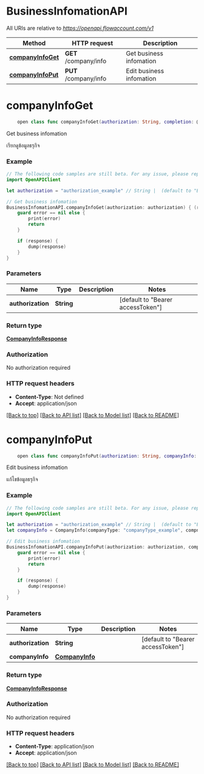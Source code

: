 # BusinessInfomationAPI

All URIs are relative to *https://openapi.flowaccount.com/v1*

Method | HTTP request | Description
------------- | ------------- | -------------
[**companyInfoGet**](BusinessInfomationAPI.md#companyinfoget) | **GET** /company/info | Get business infomation
[**companyInfoPut**](BusinessInfomationAPI.md#companyinfoput) | **PUT** /company/info | Edit business infomation


# **companyInfoGet**
```swift
    open class func companyInfoGet(authorization: String, completion: @escaping (_ data: CompanyInfoResponse?, _ error: Error?) -> Void)
```

Get business infomation

เรียกดูข้อมูลธรุกิจ

### Example 
```swift
// The following code samples are still beta. For any issue, please report via http://github.com/OpenAPITools/openapi-generator/issues/new
import OpenAPIClient

let authorization = "authorization_example" // String |  (default to "Bearer accessToken")

// Get business infomation
BusinessInfomationAPI.companyInfoGet(authorization: authorization) { (response, error) in
    guard error == nil else {
        print(error)
        return
    }

    if (response) {
        dump(response)
    }
}
```

### Parameters

Name | Type | Description  | Notes
------------- | ------------- | ------------- | -------------
 **authorization** | **String** |  | [default to &quot;Bearer accessToken&quot;]

### Return type

[**CompanyInfoResponse**](CompanyInfoResponse.md)

### Authorization

No authorization required

### HTTP request headers

 - **Content-Type**: Not defined
 - **Accept**: application/json

[[Back to top]](#) [[Back to API list]](../README.md#documentation-for-api-endpoints) [[Back to Model list]](../README.md#documentation-for-models) [[Back to README]](../README.md)

# **companyInfoPut**
```swift
    open class func companyInfoPut(authorization: String, companyInfo: CompanyInfo, completion: @escaping (_ data: CompanyInfoResponse?, _ error: Error?) -> Void)
```

Edit business infomation

แก้ไขข้อมูลธรุกิจ

### Example 
```swift
// The following code samples are still beta. For any issue, please report via http://github.com/OpenAPITools/openapi-generator/issues/new
import OpenAPIClient

let authorization = "authorization_example" // String |  (default to "Bearer accessToken")
let companyInfo = CompanyInfo(companyType: "companyType_example", compnayName: "compnayName_example", companyNameEn: "companyNameEn_example", companyAddress: "companyAddress_example", companyAddressEn: "companyAddressEn_example", companyZipCode: "companyZipCode_example", companyTaxId: "companyTaxId_example", companyBranch: "companyBranch_example", companyBranchEn: "companyBranchEn_example", companyBranchCode: "companyBranchCode_example", companyPhone: "companyPhone_example", companyMobile: "companyMobile_example", companyFax: "companyFax_example", companyWebsite: "companyWebsite_example") // CompanyInfo | 

// Edit business infomation
BusinessInfomationAPI.companyInfoPut(authorization: authorization, companyInfo: companyInfo) { (response, error) in
    guard error == nil else {
        print(error)
        return
    }

    if (response) {
        dump(response)
    }
}
```

### Parameters

Name | Type | Description  | Notes
------------- | ------------- | ------------- | -------------
 **authorization** | **String** |  | [default to &quot;Bearer accessToken&quot;]
 **companyInfo** | [**CompanyInfo**](CompanyInfo.md) |  | 

### Return type

[**CompanyInfoResponse**](CompanyInfoResponse.md)

### Authorization

No authorization required

### HTTP request headers

 - **Content-Type**: application/json
 - **Accept**: application/json

[[Back to top]](#) [[Back to API list]](../README.md#documentation-for-api-endpoints) [[Back to Model list]](../README.md#documentation-for-models) [[Back to README]](../README.md)

